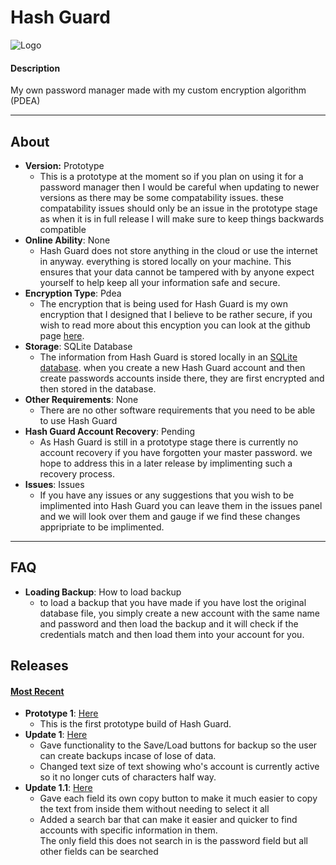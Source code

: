 # Hash Guard
![Logo](https://i.ibb.co/qysxSy7/password-manager-logo-small.png)
#### Description
 My own password manager made with my custom encryption algorithm (PDEA)

***

## About
- **Version:** Prototype
  - This is a prototype at the moment so if you plan on using it for a password manager then I would be careful when updating to newer versions as there may be some compatability issues. these compatability issues should only be an issue in the prototype stage as when it is in full release I will make sure to keep things backwards compatible
- **Online Ability**: None
  - Hash Guard does not store anything in the cloud or use the internet in anyway. everything is stored locally on your machine. This ensures that your data cannot be tampered with by anyone expect yourself to help keep all your information safe and secure.
- **Encryption Type**: Pdea
  - The encryption that is being used for Hash Guard is my own encryption that I designed that I believe to be rather secure, if you wish to read more about this encyption you can look at the github page [here](https://github.com/DylanMcBean/PDEA-Encryption).
- **Storage**: SQLite Database
  - The information from Hash Guard is stored locally in an [SQLite database](https://sqlite.org/index.html). when you create a new Hash Guard account and then create passwords accounts inside there, they are first encrypted and then stored in the database.
- **Other Requirements**: None
  - There are no other software requirements that you need to be able to use Hash Guard
- **Hash Guard Account Recovery**: Pending
  - As Hash Guard is still in a prototype stage there is currently no account recovery if you have forgotten your master password. we hope to address this in a later release by implimenting such a recovery process.
- **Issues**: Issues
  - If you have any issues or any suggestions that you wish to be implimented into Hash Guard you can leave them in the issues panel and we will look over them and gauge if we find these changes appripriate to be implimented.
***

## FAQ
- **Loading Backup**: How to load backup
  - to load a backup that you have made if you have lost the original database file, you simply create a new account with the same name and password and then load the backup and it will check if the credentials match and then load them into your account for you.

## Releases 
#### [Most Recent](https://github.com/DylanMcBean/Hash-Guard/releases/tag/V1.21)
- **Prototype 1**: [Here](https://github.com/DylanMcBean/Hash-Guard/releases/tag/p1.0)
  - This is the first prototype build of Hash Guard.
- **Update 1**: [Here](https://github.com/DylanMcBean/Hash-Guard/releases/tag/v1.2)
  - Gave functionality to the Save/Load buttons for backup so the user can create backups incase of lose of data.
  - Changed text size of text showing who's account is currently active so it no longer cuts of characters half way.
- **Update 1.1**: [Here](https://github.com/DylanMcBean/Hash-Guard/releases/tag/V1.21)
  - Gave each field its own copy button to make it much easier to copy the text from inside them without needing to select it all
  - Added a search bar that can make it easier and quicker to find accounts with specific information in them.  
    The only field this does not search in is the password field but all other fields can be searched

